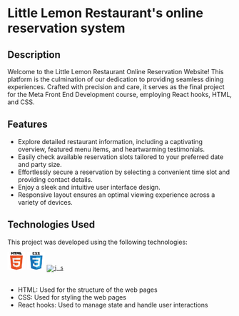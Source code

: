 # Little Lemon Restaurant's online reservation system

## Description

Welcome to the Little Lemon Restaurant Online Reservation Website!
This platform is the culmination of our dedication to providing seamless dining experiences. Crafted with precision and care, it serves as the final project for the Meta Front End Development course, employing React hooks, HTML, and CSS.

## Features

- Explore detailed restaurant information, including a captivating overview, featured menu items, and heartwarming testimonials.
- Easily check available reservation slots tailored to your preferred date and party size.
- Effortlessly secure a reservation by selecting a convenient time slot and providing contact details.
- Enjoy a sleek and intuitive user interface design.
- Responsive layout ensures an optimal viewing experience across a variety of devices.

## Technologies Used

This project was developed using the following technologies:

<div>
    <code><a href="https://developer.mozilla.org/en-US/docs/Web/HTML" title="HTML" target="_blank"><img src="https://raw.githubusercontent.com/github/explore/80688e429a7d4ef2fca1e82350fe8e3517d3494d/topics/html/html.png" alt="HTML" width="40" height="40"/></a></code>
    <code><a href="https://developer.mozilla.org/en-US/docs/Web/CSS" title="CSS" target="_blank"><img src="https://raw.githubusercontent.com/github/explore/80688e429a7d4ef2fca1e82350fe8e3517d3494d/topics/css/css.png" alt="css" width="40" height="40"/></a></code>
    <code><a href="https://developer.mozilla.org/en-US/docs/Web/JavaScript" title="JavaScript" target="_blank"><img src="https://github.com/sonaliidas/tool-icons-devicon/blob/master/icons/javascript/javascript-original.svg" alt="j s" width="40" height="40"/></a></code>&nbsp;
</div>
<br>

- HTML: Used for the structure of the web pages
- CSS: Used for styling the web pages
- React hooks: Used to manage state and handle user interactions
